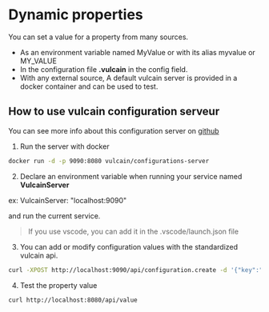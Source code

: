 # Dynamic properties

You can set a value for a property from many sources.

- As an environment variable named MyValue or with its alias myvalue or MY_VALUE
- In the configuration file **.vulcain** in the config field.
- With any external source, A default vulcain server is provided in a docker container and can be used to test.

## How to use vulcain configuration serveur

You can see more info about this configuration server on [github](https://github.com/vulcainjs/vulcain-configurations)

1. Run the server with docker

```bash
docker run -d -p 9090:8080 vulcain/configurations-server
```

2. Declare an environment variable when running your service named **VulcainServer**

ex: VulcainServer: "localhost:9090"

and run the current service.

> If you use vscode, you can add it in the .vscode/launch.json file

3. You can add or modify configuration values with the standardized vulcain api.

```bash
curl -XPOST http://localhost:9090/api/configuration.create -d '{"key":"MyValue", "value":"any value", "global": true}'
```

4. Test the property value

```bash
curl http://localhost:8080/api/value
```
